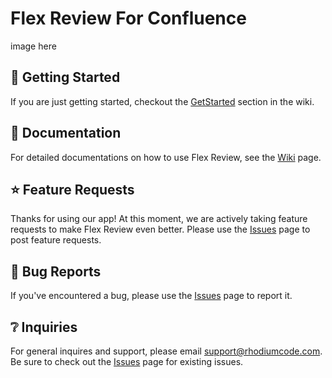 # Flex Review For Confluence

image here

## 🏁 Getting Started

If you are just getting started, checkout the [GetStarted](https://example.org) section in the wiki.

## 📖 Documentation

For detailed documentations on how to use Flex Review, see the [Wiki](https://example.org) page.

## ⭐ Feature Requests

Thanks for using our app! At this moment, we are actively taking feature requests to make Flex Review even better. Please use the [Issues](https://example.org) page to post feature requests.

## 🐛 Bug Reports

If you've encountered a bug, please use the [Issues](https://example.org) page to report it. 

## ❔ Inquiries

For general inquires and support, please email support@rhodiumcode.com. Be sure to check out the [Issues](https://example.org) page for existing issues.

